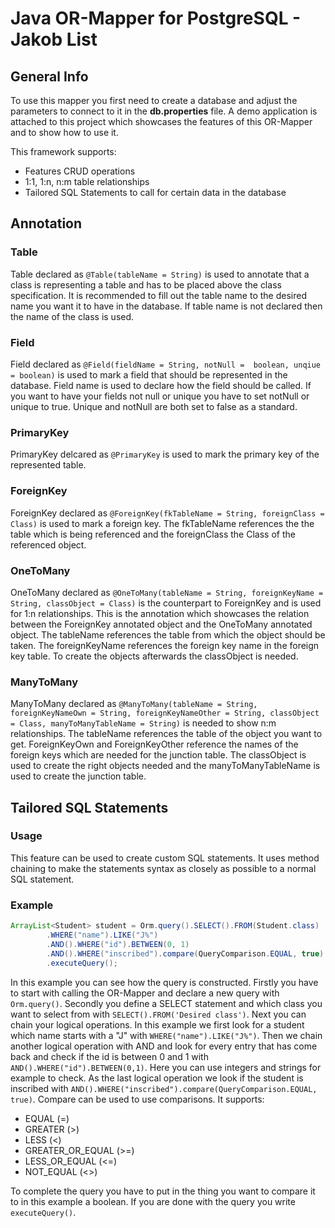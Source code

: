 # Java OR-Mapper for PostgreSQL - Jakob List

## General Info

To use this mapper you first need to create a database and adjust the parameters to connect to it in the **db.properties** file. A demo application is attached to this project which showcases the features of this OR-Mapper and to show how to use it.

This framework supports:

- Features CRUD operations
- 1:1, 1:n, n:m table relationships
- Tailored SQL Statements to call for certain data in the database

## Annotation

### Table

Table declared as `@Table(tableName = String)` is used to  annotate that a class is representing a table and has to be placed above the class specification. It is recommended to fill out the table name  to the desired name you want it to have in the database. If table name  is not declared then the name of the class is used.

### Field

Field declared as `@Field(fieldName = String, notNull =  boolean, unqiue = boolean)` is used to mark a field that should be  represented in the database. Field name is used to declare how the field should be called. If you want to have your fields not null or unique  you have to set notNull or unique to true. Unique and notNull are both  set to false as a standard.

### PrimaryKey

PrimaryKey delcared as `@PrimaryKey` is used to mark the primary key of the represented table.

### ForeignKey

ForeignKey declared as `@ForeignKey(fkTableName = String, foreignClass = Class)` is used to mark a foreign key. The fkTableName references the the table which is being referenced and the foreignClass the Class of the referenced object.

### OneToMany

OneToMany declared as `@OneToMany(tableName = String, foreignKeyName = String, classObject = Class)` is the counterpart to ForeignKey and is used for 1:n relationships. This is the annotation which showcases the relation between the ForeignKey annotated object and the OneToMany annotated object. The tableName references the table from which the object should be taken. The foreignKeyName references the foreign key name in the foreign key table. To create the objects afterwards the classObject is needed.

### ManyToMany

ManyToMany declared as `@ManyToMany(tableName = String, foreignKeyNameOwn = String, foreignKeyNameOther = String, classObject = Class, manyToManyTableName = String)` is needed to show n:m relationships. The tableName references the table of the object you want to get. ForeignKeyOwn and ForeignKeyOther reference the names of the foreign keys which are needed for the junction table. The classObject is used to create the right objects needed and the manyToManyTableName is used to create the junction table.

## Tailored SQL Statements

### Usage

This feature can be used to create custom SQL statements. It uses method chaining to make the statements syntax as closely as possible to a normal SQL statement.

### Example

```java
ArrayList<Student> student = Orm.query().SELECT().FROM(Student.class)
        .WHERE("name").LIKE("J%")
        .AND().WHERE("id").BETWEEN(0, 1)
        .AND().WHERE("inscribed").compare(QueryComparison.EQUAL, true)
        .executeQuery();
```

In this example you can see how the query is constructed. Firstly you have to start with calling the OR-Mapper and declare a new query with `Orm.query()`. Secondly you define a SELECT statement and which class you want to select from with `SELECT().FROM('Desired class')`. Next you can chain your logical operations. In this example we first look for a student which name starts with a "J" with `WHERE("name").LIKE("J%")`. Then we chain another logical operation with AND and look for every entry that has come back and check if the id is between 0 and 1 with `AND().WHERE("id").BETWEEN(0,1)`. Here you can use integers and strings for example to check. As the last logical operation we look if the student is inscribed with `AND().WHERE("inscribed").compare(QueryComparison.EQUAL, true)`. Compare can be used to use comparisons. It supports: 

- EQUAL (=)
- GREATER (>)
- LESS (<)
- GREATER_OR_EQUAL (>=)
- LESS_OR_EQUAL (<=)
- NOT_EQUAL (<>)

To complete the query you have to put in the thing you want to compare it to in this example a boolean. If you are done with the query you write `executeQuery()`.
